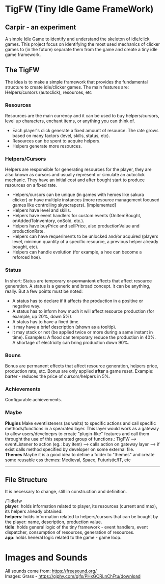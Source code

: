# TigFW (Tiny Idle Game FrameWork)

## Carpir - an experiment
A simple Idle Game to identify and understand the skeleton of idle/click games. This project focus on identifying the most used mechanics of clicker games to (in the future) separate them from the game and create a tiny idle game framework.
  
  
## The TigFW 

The idea is to make a simple framework that provides the fundamental structure to create idle/clicker games.
The main features are: Helpers/cursors (autoclick), resources, etc

### Resources

Resources are the main currency and it can be used to buy helpers/cursors, level up characters, enchant items, or anything you can think of.
 - Each player's click generate a fixed amount of resource. The rate grows based on many factors (level, skills, status, etc).
 - Resources can be spent to acquire helpers.
 - Helpers generate more resources.

### Helpers/Cursors

Helpers are responsible for generating resources for the player, they are also known as cursors and usually represent or simulate an autoclick mechanic. They have an initial cost and after bought start to produce resources on a fixed rate.
 - Helpers/cursors can be unique (in games with heroes like sakura clicker) or have multiple instances (more resource management focused games like controlling skyscrapers). [implemented]
 - Helpers have level and skills.
 - Helpers have event handlers for custom events (OnItemBought, onAddedToInventory, onSold, etc.).
 - Helpers have buyPrice and sellPrice, also productionValue and productionRate.
 - Helpers can have requeriments to be unlocked and/or acquired (players level, minimun quantity of a specific resource, a previous helper already bought, etc).
 - Helpers can handle evolution (for example, a hoe can become a reforced hoe).

### Status

In short: Status are temporary ~~or permantent~~ effects that affect resource generation. 
A status is a generic and broad concept. It can be anything, really. But a few points must be noted: 
- A status has to declare if it affects the production in a positive or negative way.
- A status has to inform how much it will affect resource production (for example, up 20%, down 5%).
- A status has to have a fixed time.
- It may have a brief description (shown as a tooltip).
- it may stack or not (be applied twice or more during a same instant in time).
Examples: A flood can temporary reduce the production in 40%. A shortage of electricity can bring production down 90%.

### Bouns

Bonus are permanent effects that affect resource generation, helpers price, production rate, etc. Bonus are only applied **after** a game reset. Example: barter - reduces the price of cursors/helpers in 5%.

### Achievements

Configurable achievements.

### Maybe 

**Plugins** 
Make eventlisteners (as waits) to specific actions and call specific methods/functions in a spearated layer. This layer would work as a gateway to allow users/develoeprs to create "plugin-like" features and call them throught the use of this separated group of functions.: TigFW --> eventListener to action (eg.: buy item) --> calls action on gateway layer --> if exist calls method specified by developer on some external file.  
**Themes** 
Maybe it is a good idea to define a folder to "themes" and create some reusable css themes: Medieval, Space, Futuristic/IT, etc

---

## File Structure

It is necessary to change, still in construction and definition.

/Tidlefw  
**player**: holds information related to player, its resources (current and max), its helpers already obtained.  
**helpers**: holds information related to helpers/cursors that can be bought by the player: name, description, production value.  
**tidle**: holds general logic of the tiny framework - event handlers, event dispatcher, consumption of resources, generation of resources.  
**app**: holds heneral logic related to the game - game loop.  

# Images and Sounds

All sounds come from: https://freesound.org/  
Images:
Grass - https://giphy.com/gifs/PHxGCRLnChFtu/download
